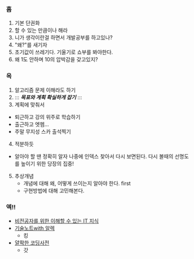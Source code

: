 ### 흠

1. 기본 단권화
2. 할 수 있는 만큼이나 해라
3. 니가 생각이란걸 하면서 개발공부를 하고있나?
4. "왜?"를 새기자
5. 초기값이 쓰레기다. 기울기로 쇼부를 봐야한다.
6. 왜 1도 안하며 10의 압박감을 갖고있지?

### 윽
1. 알고리즘 문제 이해라도 하기
2. ::: ***목표와 계획 확실하게 잡기*** ::: 
3. 계획에 맞춰서
  - 퇴근하고 강의 위주로 학습하기
  - 출근하고 엣헴...  
  - 주말 무지성 스카 출석찍기
4. 적분하듯 
  - 알아야 할 땐 정확히 알자 나중에 인덱스 찾아서 다시 보면된다. 
    다시 볼때의 선명도를 높이기 위한 당장의 집중!
5. 추상개념
    - 개념에 대해 왜, 어떻게 쓰이는지 알아야 한다. first
    - 구현방법에 대해 고민해본다.

### 엑!!
- [비전공자를 위한 이해할 수 있는 IT 지식](https://shopping.interpark.com/product/productInfo.do?prdNo=8577355538&gclid=Cj0KCQiA47GNBhDrARIsAKfZ2rAGU1fnWn4i5NxDl2jVGWSPAnV3Kn0R70OHQGDL2Z6B5zAa1jc526QaAqrlEALw_wcB)
- [기술노트with 알렉](https://www.youtube.com/c/%EA%B8%B0%EC%88%A0%EB%85%B8%ED%8A%B8with%EC%95%8C%EB%A0%89)
    - 킹
- [얄팍한 코딩사전](https://www.youtube.com/channel/UC2nkWbaJt1KQDi2r2XclzTQ/playlists)
    - 갓